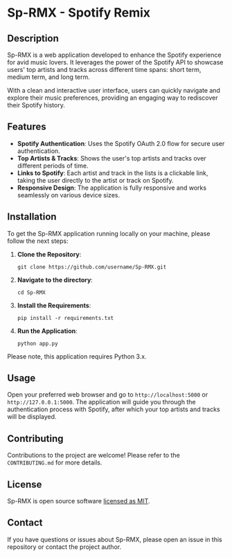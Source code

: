 # Sp-RMX - Spotify Remix

## Description
Sp-RMX is a web application developed to enhance the Spotify experience for avid music lovers. It leverages the power of the Spotify API to showcase users' top artists and tracks across different time spans: short term, medium term, and long term. 

With a clean and interactive user interface, users can quickly navigate and explore their music preferences, providing an engaging way to rediscover their Spotify history.

## Features

- **Spotify Authentication**: Uses the Spotify OAuth 2.0 flow for secure user authentication.
- **Top Artists & Tracks**: Shows the user's top artists and tracks over different periods of time. 
- **Links to Spotify**: Each artist and track in the lists is a clickable link, taking the user directly to the artist or track on Spotify.
- **Responsive Design**: The application is fully responsive and works seamlessly on various device sizes.

## Installation

To get the Sp-RMX application running locally on your machine, please follow the next steps:

1. **Clone the Repository**: 

    ```
    git clone https://github.com/username/Sp-RMX.git
    ```

2. **Navigate to the directory**: 

    ```
    cd Sp-RMX
    ```

3. **Install the Requirements**: 

    ```
    pip install -r requirements.txt
    ```

4. **Run the Application**: 

    ```
    python app.py
    ```

Please note, this application requires Python 3.x.

## Usage

Open your preferred web browser and go to `http://localhost:5000` or `http://127.0.0.1:5000`. The application will guide you through the authentication process with Spotify, after which your top artists and tracks will be displayed.

## Contributing

Contributions to the project are welcome! Please refer to the `CONTRIBUTING.md` for more details.

## License

Sp-RMX is open source software [licensed as MIT](LICENSE.md).

## Contact

If you have questions or issues about Sp-RMX, please open an issue in this repository or contact the project author.